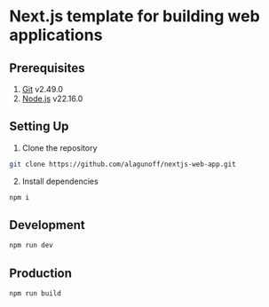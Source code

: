 # Next.js template for building web applications

## Prerequisites

1. [Git](https://git-scm.com) v2.49.0
2. [Node.js](https://nodejs.org/en) v22.16.0

## Setting Up

1. Clone the repository

```bash
git clone https://github.com/alagunoff/nextjs-web-app.git
```

2. Install dependencies

```bash
npm i
```

## Development

```bash
npm run dev
```

## Production

```bash
npm run build
```

